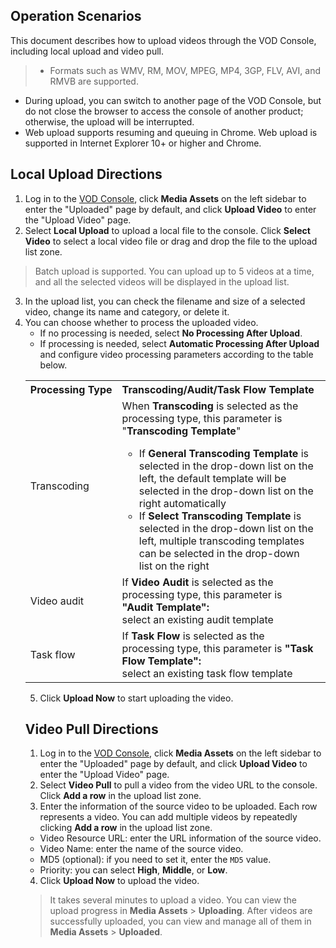 ## Operation Scenarios
This document describes how to upload videos through the VOD Console, including local upload and video pull. 

> 
> - Formats such as WMV, RM, MOV, MPEG, MP4, 3GP, FLV, AVI, and RMVB are supported.
- During upload, you can switch to another page of the VOD Console, but do not close the browser to access the console of another product; otherwise, the upload will be interrupted.
- Web upload supports resuming and queuing in Chrome. Web upload is supported in Internet Explorer 10+ or higher and Chrome.


## Local Upload Directions

1. Log in to the [VOD Console](https://console.cloud.tencent.com/vod/overview), click **Media Assets** on the left sidebar to enter the "Uploaded" page by default, and click **Upload Video** to enter the "Upload Video" page.
2. Select **Local Upload** to upload a local file to the console. Click **Select Video** to select a local video file or drag and drop the file to the upload list zone.
 > Batch upload is supported. You can upload up to 5 videos at a time, and all the selected videos will be displayed in the upload list.
3. In the upload list, you can check the filename and size of a selected video, change its name and category, or delete it.
4. You can choose whether to process the uploaded video.
   - If no processing is needed, select **No Processing After Upload**.
   - If processing is needed, select **Automatic Processing After Upload** and configure video processing parameters according to the table below.
   <table>
     <tr>
         <th nowrap="nowrap">Processing Type</th>  
         <th nowrap="nowrap">Transcoding/Audit/Task Flow Template</th>  
         <th nowrap="nowrap">Watermarking Template</th>  
         <th nowrap="nowrap">Video Cover</th>  
     </tr>
	 <tr>      
         <td>Transcoding</td>   
	     <td>When <b>Transcoding</b> is selected as the processing type, this parameter is "<b>Transcoding Template</b>" <ul><li> If <b>General Transcoding Template</b> is selected in the drop-down list on the left, the default template will be selected in the drop-down list on the right automatically <li>If <b>Select Transcoding Template</b> is selected in the drop-down list on the left, multiple transcoding templates can be selected in the drop-down list on the right </ul></td>   
	    <td nowrap="nowrap"><ul><li>Select <b>No watermark</b> <li>Select <b>Default watermark</b> <li>Select <b>Select Watermarking Template</b></td>   
	     <td>Select whether to use the first frame as the video cover</td>
     </tr> 
		<tr>      
         <td>Video audit</td>   
	     <td>If <b>Video Audit</b> is selected as the processing type, this parameter is <b>"Audit Template": </b><br>select an existing audit template </ul></td>   
	     <td align="middle">-</td>   
	     <td align="middle">-</td>
     </tr> 
		 </tr>
		   <tr>      
         <td>Task flow</td>   
	     <td>If <b>Task Flow</b> is selected as the processing type, this parameter is <b>"Task Flow Template": </b><br>select an existing task flow template </ul></td>   
	     <td align="middle">-</td>   
	     <td align="middle">-</td>
     </tr> 
</table>

5. Click **Upload Now** to start uploading the video.
 
## Video Pull Directions
1. Log in to the [VOD Console](https://console.cloud.tencent.com/vod/overview), click **Media Assets** on the left sidebar to enter the "Uploaded" page by default, and click **Upload Video** to enter the "Upload Video" page.
2. Select **Video Pull** to pull a video from the video URL to the console. Click **Add a row** in the upload list zone.
3. Enter the information of the source video to be uploaded. Each row represents a video. You can add multiple videos by repeatedly clicking **Add a row** in the upload list zone.
 - Video Resource URL: enter the URL information of the source video.
 - Video Name: enter the name of the source video.
 - MD5 (optional): if you need to set it, enter the `MD5` value.
 - Priority: you can select **High**, **Middle**, or **Low**.
4. Click **Upload Now** to upload the video.

>It takes several minutes to upload a video. You can view the upload progress in **Media Assets** > **Uploading**. After videos are successfully uploaded, you can view and manage all of them in **Media Assets** > **Uploaded**.
	
